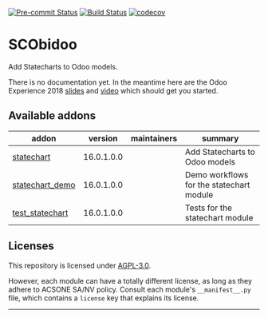 
<!-- /!\ Non OCA Context : Set here the badge of your runbot / runboat instance. -->
[![Pre-commit Status](https://github.com/acsone/scobidoo/actions/workflows/pre-commit.yml/badge.svg?branch=16.0)](https://github.com/acsone/scobidoo/actions/workflows/pre-commit.yml?query=branch%3A16.0)
[![Build Status](https://github.com/acsone/scobidoo/actions/workflows/test.yml/badge.svg?branch=16.0)](https://github.com/acsone/scobidoo/actions/workflows/test.yml?query=branch%3A16.0)
[![codecov](https://codecov.io/gh/acsone/scobidoo/branch/16.0/graph/badge.svg)](https://codecov.io/gh/acsone/scobidoo)
<!-- /!\ Non OCA Context : Set here the badge of your translation instance. -->

<!-- /!\ do not modify above this line -->

# SCObidoo

Add Statecharts to Odoo models.

There is no documentation yet. In the meantime here are the Odoo Experience 2018
[slides](https://docs.google.com/presentation/d/e/2PACX-1vR9VGsSQUnITdnQq5KRiWnY7o-yERCB8YfnqxzhFW5tFcJ8AzMmIQ1CpLTdEgy5Sz9nx-yQlC0BhyGR/pub?start=false&loop=false&delayms=3000) and
[video](https://www.youtube.com/watch?v=ssgl0kraOMc) which should get you started.

<!-- /!\ do not modify below this line -->

<!-- prettier-ignore-start -->

[//]: # (addons)

Available addons
----------------
addon | version | maintainers | summary
--- | --- | --- | ---
[statechart](statechart/) | 16.0.1.0.0 |  | Add Statecharts to Odoo models
[statechart_demo](statechart_demo/) | 16.0.1.0.0 |  | Demo workflows for the statechart module
[test_statechart](test_statechart/) | 16.0.1.0.0 |  | Tests for the statechart module

[//]: # (end addons)

<!-- prettier-ignore-end -->

## Licenses

This repository is licensed under [AGPL-3.0](LICENSE).

However, each module can have a totally different license, as long as they adhere to ACSONE SA/NV
policy. Consult each module's `__manifest__.py` file, which contains a `license` key
that explains its license.

----
<!-- /!\ Non OCA Context : Set here the full description of your organization. -->
